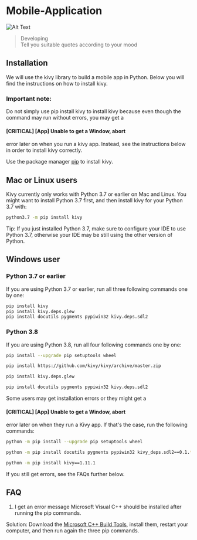 # Mobile-Application

![Alt Text](https://img.shields.io/badge/Python-3.7.4-red) <br/>
> Developing<br/>
Tell you suitable quotes according to your mood 

## Installation
We will use the kivy library to build a mobile app in Python. Below you will find the instructions on how to install kivy.

### Important note:
Do not simply use pip install kivy to install kivy because even though the command may run without errors, you may get a 
#### [CRITICAL] [App] Unable to get a Window, abort
error later on when you run a kivy app. Instead, see the instructions below in order to install kivy correctly.

Use the package manager [pip](https://pip.pypa.io/en/stable/) to install kivy.

## Mac or Linux users
Kivy currently only works with Python 3.7 or earlier on Mac and Linux. You might want to install Python 3.7 first, and then install kivy for your Python 3.7 with:

```bash
python3.7 -m pip install kivy
```
Tip: If you just installed Python 3.7, make sure to configure your IDE to use Python 3.7, otherwise your IDE may be still using the other version of Python.

## Windows user

### Python 3.7 or earlier
If you are using Python 3.7 or earlier, run all three following commands one by one:
```bash
pip install kivy
pip install kivy.deps.glew
pip install docutils pygments pypiwin32 kivy.deps.sdl2
```
### Python 3.8
If you are using Python 3.8, run all four following commands one by one:
```bash
pip install --upgrade pip setuptools wheel

pip install https://github.com/kivy/kivy/archive/master.zip

pip install kivy.deps.glew

pip install docutils pygments pypiwin32 kivy.deps.sdl2
```
Some users may get installation errors or they might get a 
#### [CRITICAL] [App] Unable to get a Window, abort
error later on when they run a Kivy app. If that's the case, run the following commands:
```bash
python -m pip install --upgrade pip setuptools wheel

python -m pip install docutils pygments pypiwin32 kivy_deps.sdl2==0.1.* kivy_deps.glew==0.1.*

python -m pip install kivy==1.11.1
```
If you still get errors, see the FAQs further below.

## FAQ
1. I get an error message Microsoft Visual C++ should be installed after running the pip commands.

Solution: Download the [Microsoft C++ Build Tools](https://visualstudio.microsoft.com/visual-cpp-build-tools/), install them, restart your computer, and then run again the three pip commands.
